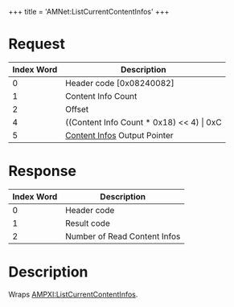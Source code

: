+++
title = 'AMNet:ListCurrentContentInfos'
+++

# Request

| Index Word | Description                                                                         |
|------------|-------------------------------------------------------------------------------------|
| 0          | Header code \[0x08240082\]                                                          |
| 1          | Content Info Count                                                                  |
| 2          | Offset                                                                              |
| 4          | ((Content Info Count \* 0x18) \<\< 4) \| 0xC                                        |
| 5          | [Content Infos](Application_Manager_Services#contentinfo "wikilink") Output Pointer |

# Response

| Index Word | Description                  |
|------------|------------------------------|
| 0          | Header code                  |
| 1          | Result code                  |
| 2          | Number of Read Content Infos |

# Description

Wraps
[AMPXI:ListCurrentContentInfos](AMPXI:ListCurrentContentInfos "wikilink").
